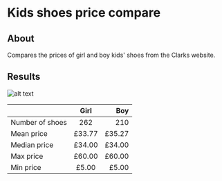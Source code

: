 # Kids shoes price compare

## About

Compares the prices of girl and boy kids' shoes from the Clarks website.

## Results

![alt text](https://github.com/vcc-LG/.png "Results")

|         | Girl           | Boy  |
| ------------- |:-------------:| -----:|
| Number of shoes     | 262| 210 |
| Mean price    | £33.77      |   £35.27|
| Median price |  £34.00     |     £34.00|
| Max price |  £60.00    |     £60.00|
| Min price |  £5.00    |    £5.00|
